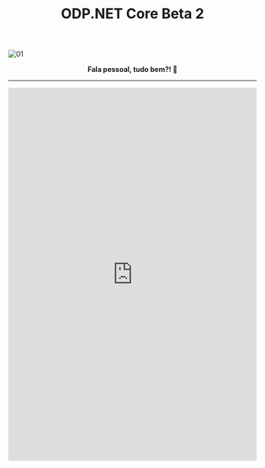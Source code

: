 ﻿---
title: "ODP.NET Core  Beta 2"
comments: true
excerpt_separator: "Ler mais"
categories:
  - Dica
---

![01]({{site.url}}{{site.baseurl}}/assets/images/oracletopo.jpg)

<center><strong>Fala pessoal, tudo bem?! 🔑 </strong></center>
<hr>
<iframe style="width:100%;margin:0px;" src="https://www.linkedin.com/embed/feed/update/urn:li:activity:6377118690214707200" height="755"  frameborder="0" allowfullscreen=""></iframe>



